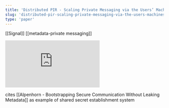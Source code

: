 ```yaml
---
title: 'Distributed PIR - Scaling Private Messaging via the Users’ Machines'
slug: 'distributed-pir-scaling-private-messaging-via-the-users-machines'
type: 'paper'
---
```


[[Signal]]
[[metadata-private messaging]]

![](https://static.meri.garden/ad0f4a608c2a22a7608957fe5031ff16.pdf)

cites [[Alpenhorn - Bootstrapping Secure Communication Without Leaking Metadata]] as example of shared secret establishment system